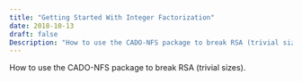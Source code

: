 ```yaml
---
title: "Getting Started With Integer Factorization"
date: 2018-10-13
draft: false
Description: "How to use the CADO-NFS package to break RSA (trivial sizes)."
---
```

How to use the CADO-NFS package to break RSA (trivial sizes).